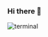 ### Hi there 👋
![terminal](https://user-images.githubusercontent.com/15785609/212780186-87d8ebc9-1e48-4550-b6b4-3ae52d2c24c4.gif)

<!--
**CyrilSha/CyrilSha** is a ✨ _special_ ✨ repository because its `README.md` (this file) appears on your GitHub profile.

Here are some ideas to get you started:

- 🔭 I’m currently working on ...
- 🌱 I’m currently learning ...
- 👯 I’m looking to collaborate on ...
- 🤔 I’m looking for help with ...
- 💬 Ask me about ...
- 📫 How to reach me: ...
- 😄 Pronouns: ...
- ⚡ Fun fact: ...
-->
